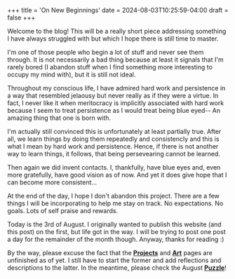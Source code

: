 +++
title = 'On New Beginnings'
date = 2024-08-03T10:25:59-04:00
draft = false
+++

Welcome to the blog! This will be a really short piece addressing something I
have always struggled with but which I hope there is still time to master.

I'm one of those people who begin a lot of stuff and never see them through.
It is not necessarily a bad thing because at least it signals that I'm rarely bored
(I abandon stuff when I find something more interesting to occupy my mind with),
but it is still not ideal.

Throughout my conscious life, I have admired hard work and persistence in a way that
 resembled jelaousy but never really as if they were a virtue. In fact, I never
like it when meritocracy is implicitly associated with hard work because I seem
to treat persistence as I would treat being blue eyed-- An amazing thing that one
is born with.

I'm actually still convinced this is unfortunately at least partially true. After all,
we learn things by doing them repeatedly and consistencly and this is what I mean by
hard work and persistence. Hence, if there is not another way to learn things, it follows,
that being persevearing cannot be learned.

Then again we did invent contacts. I, thankfully, have blue eyes and, even more
gratefully, have good vision as of now. And yet it does give hope that I can become
more consistent...

At the end of the day, I hope I don't abandon this project. There are a few things
I will be incorporating to help me stay on track. No expectations. No goals.
Lots of self praise and rewards.

Today is the 3rd of August. I originally wanted to publish this website (and this post)
on the first, but life got in the way. I will be trying to post one post a day
for the remainder of the month though. Anyway, thanks for reading :)

By the way, please excuse the fact that the **[Projects](/projects/)** and
**[Art](/art/)** pages are unfinished as of yet. I still have to start the former
and add reflections and descriptions to the latter. In the meantime, please check the
August **[Puzzle](/puzzle/)**!
